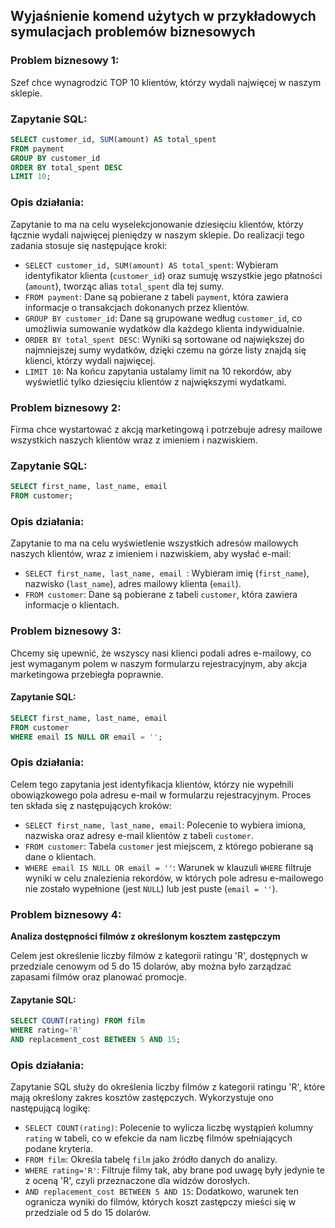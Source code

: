 

## Wyjaśnienie komend użytych w przykładowych symulacjach problemów biznesowych

### Problem biznesowy 1: 
Szef chce wynagrodzić TOP 10 klientów, którzy wydali najwięcej w naszym sklepie.

### Zapytanie SQL:
```sql
SELECT customer_id, SUM(amount) AS total_spent
FROM payment
GROUP BY customer_id
ORDER BY total_spent DESC
LIMIT 10;
```

### Opis działania:
Zapytanie to ma na celu wyselekcjonowanie dziesięciu klientów, którzy łącznie wydali najwięcej pieniędzy w naszym sklepie. Do realizacji tego zadania stosuje się następujące kroki:

- `SELECT customer_id, SUM(amount) AS total_spent`: Wybieram identyfikator klienta (`customer_id`) oraz sumuję wszystkie jego płatności (`amount`), tworząc alias `total_spent` dla tej sumy.
- `FROM payment`: Dane są pobierane z tabeli `payment`, która zawiera informacje o transakcjach dokonanych przez klientów.
- `GROUP BY customer_id`: Dane są grupowane według `customer_id`, co umożliwia sumowanie wydatków dla każdego klienta indywidualnie.
- `ORDER BY total_spent DESC`: Wyniki są sortowane od największej do najmniejszej sumy wydatków, dzięki czemu na górze listy znajdą się klienci, którzy wydali najwięcej.
- `LIMIT 10`: Na końcu zapytania ustalamy limit na 10 rekordów, aby wyświetlić tylko dziesięciu klientów z największymi wydatkami.


### Problem biznesowy 2: 
Firma chce wystartować z akcją marketingową i potrzebuje adresy mailowe wszystkich naszych klientów wraz z imieniem i nazwiskiem.

### Zapytanie SQL:
```sql
SELECT first_name, last_name, email
FROM customer;
```

### Opis działania:
Zapytanie to ma na celu wyświetlenie wszystkich adresów mailowych naszych klientów, wraz z imieniem i nazwiskiem, aby wysłać e-mail:

- `SELECT first_name, last_name, email `: Wybieram imię (`first_name`), nazwisko (`last_name`), adres mailowy klienta (`email`).
- `FROM customer`: Dane są pobierane z tabeli `customer`, która zawiera informacje o klientach.


### Problem biznesowy 3:
Chcemy się upewnić, że wszyscy nasi klienci podali adres e-mailowy, co jest wymaganym polem w naszym formularzu rejestracyjnym, aby akcja marketingowa przebiegła poprawnie.

#### Zapytanie SQL:
```sql
SELECT first_name, last_name, email
FROM customer
WHERE email IS NULL OR email = '';
```

### Opis działania:
Celem tego zapytania jest identyfikacja klientów, którzy nie wypełnili obowiązkowego pola adresu e-mail w formularzu rejestracyjnym. Proces ten składa się z następujących kroków:

- `SELECT first_name, last_name, email`: Polecenie to wybiera imiona, nazwiska oraz adresy e-mail klientów z tabeli `customer`.
- `FROM customer`: Tabela `customer` jest miejscem, z którego pobierane są dane o klientach.
- `WHERE email IS NULL OR email = ''`: Warunek w klauzuli `WHERE` filtruje wyniki w celu znalezienia rekordów, w których pole adresu e-mailowego nie zostało wypełnione (jest `NULL`) lub jest puste (`email = ''`).

### Problem biznesowy 4:
**Analiza dostępności filmów z określonym kosztem zastępczym**

Celem jest określenie liczby filmów z kategorii ratingu 'R', dostępnych w przedziale cenowym od 5 do 15 dolarów, aby można było zarządzać zapasami filmów oraz planować promocje.

#### Zapytanie SQL:
```sql
SELECT COUNT(rating) FROM film
WHERE rating='R'
AND replacement_cost BETWEEN 5 AND 15;
``` 
### Opis działania:
Zapytanie SQL służy do określenia liczby filmów z kategorii ratingu 'R', które mają określony zakres kosztów zastępczych. Wykorzystuje ono następującą logikę:

- `SELECT COUNT(rating)`: Polecenie to wylicza liczbę wystąpień kolumny `rating` w tabeli, co w efekcie da nam liczbę filmów spełniających podane kryteria.
- `FROM film`: Określa tabelę `film` jako źródło danych do analizy.
- `WHERE rating='R'`: Filtruje filmy tak, aby brane pod uwagę były jedynie te z oceną 'R', czyli przeznaczone dla widzów dorosłych.
- `AND replacement_cost BETWEEN 5 AND 15`: Dodatkowo, warunek ten ogranicza wyniki do filmów, których koszt zastępczy mieści się w przedziale od 5 do 15 dolarów. 





